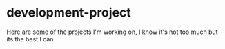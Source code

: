 # development-project
Here are some of the projects I'm working on, I know it's not too much but its the best I can
